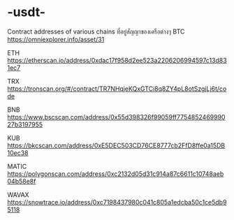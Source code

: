 # -usdt-
Contract addresses of various chains  ที่อยู่สัญญาของเครือต่างๆ
BTC
https://omniexplorer.info/asset/31

ETH
https://etherscan.io/address/0xdac17f958d2ee523a2206206994597c13d831ec7

TRX
https://tronscan.org/#/contract/TR7NHqjeKQxGTCi8q8ZY4pL8otSzgjLj6t/code

BNB
https://www.bscscan.com/address/0x55d398326f99059ff775485246999027b3197955

KUB
https://bkcscan.com/address/0xE5DEC503CD76CE8777cb2FfD8ffe0a15DB10ec38

MATIC
https://polygonscan.com/address/0xc2132d05d31c914a87c6611c10748aeb04b58e8f

WAVAX
https://snowtrace.io/address/0xc7198437980c041c805a1edcba50c1ce5db95118
